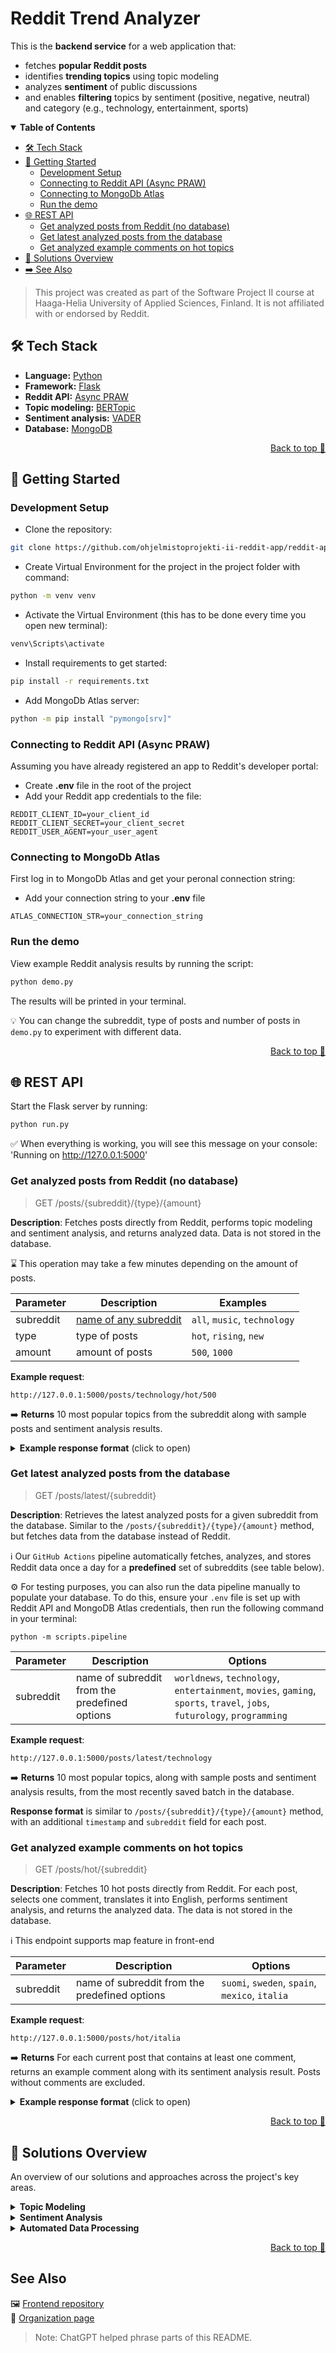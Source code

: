 # Reddit Trend Analyzer

This is the **backend service** for a web application that:
- fetches **popular Reddit posts**
- identifies **trending topics** using topic modeling
- analyzes **sentiment** of public discussions
- and enables **filtering** topics by sentiment (positive, negative, neutral) and category (e.g., technology, entertainment, sports)

<details open>
<summary><strong>Table of Contents</strong></summary>

- [🛠️ Tech Stack](#️-tech-stack)
- [🚀 Getting Started](#-getting-started)
  - [Development Setup](#development-setup)
  - [Connecting to Reddit API (Async PRAW)](#connecting-to-reddit-api-async-praw)
  - [Connecting to MongoDb Atlas](#connecting-to-mongodb-atlas)
  - [Run the demo](#run-the-demo)
- [🌐 REST API](#-rest-api)
  - [Get analyzed posts from Reddit (no database)](#get-analyzed-posts-from-reddit-no-database)
  - [Get latest analyzed posts from the database](#get-latest-analyzed-posts-from-the-database)
  - [Get analyzed example comments on hot topics](#get-analyzed-example-comments-on-hot-topics)
- [🔎 Solutions Overview](#-solutions-overview)
- [➡️ See Also](#see-also)

</details>

> This project was created as part of the Software Project II course at Haaga-Helia University of Applied Sciences, Finland. It is not affiliated with or endorsed by Reddit.

## 🛠️ Tech Stack
- **Language:** [Python](https://docs.python.org/3/)
- **Framework:** [Flask](https://flask.palletsprojects.com/en/stable/)
- **Reddit API:** [Async PRAW](https://asyncpraw.readthedocs.io/en/stable/)
- **Topic modeling:** [BERTopic](https://maartengr.github.io/BERTopic/index.html)
- **Sentiment analysis:** [VADER](https://vadersentiment.readthedocs.io/en/latest/index.html)
- **Database:** [MongoDB](https://www.mongodb.com/)

<p align="right"><a href="#reddit-trend-analyzer">Back to top 🔼</a></p>

## 🚀 Getting Started

### Development Setup
- Clone the repository:
```bash
git clone https://github.com/ohjelmistoprojekti-ii-reddit-app/reddit-app-backend.git
```
- Create Virtual Environment for the project in the project folder with command:
```bash
python -m venv venv
```
- Activate the Virtual Environment (this has to be done every time you open new terminal):
```bash
venv\Scripts\activate
```
- Install requirements to get started:
```bash
pip install -r requirements.txt
```
- Add MongoDb Atlas server:
```bash
python -m pip install "pymongo[srv]"
```

### Connecting to Reddit API (Async PRAW)
Assuming you have already registered an app to Reddit's developer portal:
- Create **.env** file in the root of the project
- Add your Reddit app credentials to the file:
```
REDDIT_CLIENT_ID=your_client_id
REDDIT_CLIENT_SECRET=your_client_secret
REDDIT_USER_AGENT=your_user_agent
```

### Connecting to MongoDb Atlas
First log in to MongoDb Atlas and get your peronal connection string:
- Add your connection string to your **.env** file
```
ATLAS_CONNECTION_STR=your_connection_string
```

### Run the demo

View example Reddit analysis results by running the script:
```bash
python demo.py
```

The results will be printed in your terminal.

💡 You can change the subreddit, type of posts and number of posts in `demo.py` to experiment with different data.

<p align="right"><a href="#reddit-trend-analyzer">Back to top 🔼</a></p>

## 🌐 REST API

Start the Flask server by running:
```bash
python run.py
```

✅ When everything is working, you will see this message on your console: 'Running on http://127.0.0.1:5000'

### Get analyzed posts from Reddit (no database)

> GET /posts/{subreddit}/{type}/{amount}

**Description**: Fetches posts directly from Reddit, performs topic modeling and sentiment analysis, and returns analyzed data. Data is not stored in the database.

⌛ This operation may take a few minutes depending on the amount of posts.

| Parameter | Description | Examples |
| --------- | ----------- | ------- |
| subreddit | [name of any subreddit](https://www.reddit.com/r/ListOfSubreddits/wiki/listofsubreddits/) | `all`, `music`, `technology` |
| type | type of posts | `hot`, `rising`, `new` |
| amount | amount of posts | `500`, `1000` |

**Example request**:
```
http://127.0.0.1:5000/posts/technology/hot/500
```

➡️ **Returns** 10 most popular topics from the subreddit along with sample posts and sentiment analysis results.

<details>
<summary><strong>Example response format</strong> (click to open)</summary>

```json
{
  "topic_id": 1,
  "num_posts": 22,
  "posts": [
    {
      "id": "abc123",
      "subreddit": "technology",
      "title": "AI model achieves new benchmark",
      "content": "A new AI model has set a record for image recognition accuracy.",
      "comments": [
        "This is amazing!",
        "Impressive results, can't wait to see it in action."
      ],
      "num_comments": 2,
      "score": 150,
      "upvote_ratio": 0.97
    },
    {
      "id": "def456",
      "subreddit": "technology",
      "title": "Tech company launches innovative gadget",
      "content": "The latest gadget has several cutting-edge features.",
      "comments": [
        "Looks promising!"
      ],
      "num_comments": 1,
      "score": 120,
      "upvote_ratio": 0.95
    }
  ],
  "sentiment_values": {
    "average_compound": 0.25,
    "average_neg": 10.0,
    "average_neu": 75.0,
    "average_pos": 15.0,
    "comment_count": 50
  },
  "topic": ["AI", "Innovation", "Gadgets"]
}
```
</details>


### Get latest analyzed posts from the database

> GET /posts/latest/{subreddit}

**Description**: Retrieves the latest analyzed posts for a given subreddit from the database. Similar to the `/posts/{subreddit}/{type}/{amount}` method, but fetches data from the database instead of Reddit.

ℹ️ Our `GitHub Actions` pipeline automatically fetches, analyzes, and stores Reddit data once a day for a **predefined** set of subreddits (see table below).

⚙️ For testing purposes, you can also run the data pipeline manually to populate your database. To do this, ensure your `.env` file is set up with Reddit API and MongoDB Atlas credentials, then run the following command in your terminal:
```
python -m scripts.pipeline
```

| Parameter | Description | Options |
| --------- | ----------- | ------- |
| subreddit | name of subreddit from the predefined options | `worldnews`, `technology`, `entertainment`, `movies`, `gaming`, `sports`, `travel`, `jobs`, `futurology`, `programming`

**Example request**:
```
http://127.0.0.1:5000/posts/latest/technology
```

➡️ **Returns** 10 most popular topics, along with sample posts and sentiment analysis results, from the most recently saved batch in the database.

**Response format** is similar to `/posts/{subreddit}/{type}/{amount}` method, with an additional `timestamp` and `subreddit` field for each post.


### Get analyzed example comments on hot topics

> GET /posts/hot/{subreddit}

**Description**: Fetches 10 hot posts directly from Reddit. For each post, selects one comment, translates it into English, performs sentiment analysis, and returns the analyzed data. The data is not stored in the database.

ℹ️ This endpoint supports map feature in front-end


| Parameter | Description | Options |
| --------- | ----------- | ------- |
| subreddit | name of subreddit from the predefined options | `suomi`, `sweden`, `spain`, `mexico`, `italia`

**Example request**:
```
http://127.0.0.1:5000/posts/hot/italia
```
➡️ **Returns** For each current post that contains at least one comment, returns an example comment along with its sentiment analysis result. Posts without comments are excluded.

<details>
<summary><strong>Example response format</strong> (click to open)</summary>

```json
{
    "comment_eng": "thanks to all for support, I didn't feel like ahaha and I learned about the challenge",
    "comment_original": "grazie di cuore a tutti per il supporto, non me lo aspettavo ahaha e scusatemi per lo sfogo",
    "post_score": 480,
    "post_title": "Ho 23 anni e NON vivo",
    "sentiment_values": {
      "sentiment_compound": 0.585,
      "sentiment_neg": 0.111,
      "sentiment_neu": 0.526,
      "sentiment_pos": 0.363
    }
  },
  {
    "comment_eng": "With this opposition, I have spent ten years in government.",
    "comment_original": "Con questa opposizione fa tranquillissimamente dieci anni al governo",
    "post_score": 355,
    "post_title": "Zitta zitta la Meloni a fine mese arriva sul podio",
    "sentiment_values": {
      "sentiment_compound": 0,
      "sentiment_neg": 0,
      "sentiment_neu": 1,
      "sentiment_pos": 0
    }
  },
  {
    "comment_eng": "Is the minimum wage at 9 euros?",
    "comment_original": "Maa il salario minimo a 9 euro? Helloo? ",
    "post_score": 202,
    "post_title": "Se Flotilla sarà attaccata i sindacati sono pronti allo SCIOPERO GENERALE immediato",
    "sentiment_values": {
      "sentiment_compound": 0,
      "sentiment_neg": 0,
      "sentiment_neu": 1,
      "sentiment_pos": 0
    }
  }
```
</details>

<p align="right"><a href="#reddit-trend-analyzer">Back to top 🔼</a></p>

## 🔎 Solutions Overview
An overview of our solutions and approaches across the project's key areas.

<details>
<summary><strong>Topic Modeling</strong></summary>

**Topic modeling** is a natural language processing (NLP) technique for identifying themes and topics from text data.

There are multiple tools available for this task, and for this project, we chose **BERTopic**, a modern framework that leverages advanced sentence-transformer models and statistical techniques to uncover easily interpretable topics.

<strong>Core concepts of BERTopic</strong>

BERTopic is highly flexible, allowing you to customize or swap components based on your needs. For example, you can control how broad or detailed the topic groups are by changing the clustering model, or generate embeddings using almost any sentence-transformer model. Adjusting different components can have a significant impact on the results.

Here are the key steps in BERTopic and the models we used for each stage:

1. **Embedding**: Converts text into numerical vectors that capture meaning, so similar words are close in vector space. For example, words “*movie*” and “*film*” might end up near each other because they mean similar things.
    - Model: [all-MiniLM-L12-v2](https://huggingface.co/sentence-transformers/all-MiniLM-L12-v2)
2. **Dimensionality reduction**: Reduces the high-dimensional vectors, making patterns and clusters easier to detect.
    - Model: [UMAP](https://umap-learn.readthedocs.io/en/latest/)
3. **Clustering**: Groups similar embeddings into coherent topic clusters.
    - Model: [HDBSCAN](https://hdbscan.readthedocs.io/en/latest/how_hdbscan_works.html)
4. **Topic representation**: Labels each cluster with a few key words summarizing its main theme.
    - Model: BERTopic default, [c-TF-IDF](https://maartengr.github.io/BERTopic/getting_started/ctfidf/ctfidf.html)


<strong>Why use BERTopic on Reddit data?</strong>

Reddit discussions are already organized into different topics as **subreddits**, so someone might wonder why we would use topic modeling on Reddit at all. We wanted to take our Reddit analysis a step further and see if recurring themes or topics could be found *within* large subreddits.

Reddit discussions are diverse, informal and full of slang and memes, making the data challenging to analyze. BERTopic uses contextual embeddings to capture the meaning behind words, allowing it to understand nuances that traditional models like LDA often miss. We believe this makes it well-suited for extracting meaningful topics from a large and messy dataset like Reddit.

**Learn more on this topic**:
- [What is Topic Modeling? An Introduction With Examples](https://www.datacamp.com/tutorial/what-is-topic-modeling) by Kurtis Pykes (Datacamp)
- [Advanced Topic Modeling with BERTopic](https://www.pinecone.io/learn/bertopic/) by James Briggs (Pinecone)
- [BERTopic official documentation](https://maartengr.github.io/BERTopic/algorithm/algorithm.html)
</details>

<details>
<summary><strong>Sentiment Analysis</strong></summary>

**Sentiment analysis** is a subfield of Natural Language Processing (NLP) that focuses on determining the **emotional tone or attitude** expressed in a piece of text.

In this project, we use sentiment analysis to determine the emotional tone of **Reddit posts and comments**. We chose to begin the analysis with **VADER** (Valence Aware Dictionary and sEntiment Reasoner), as it is specifically developed for analyzing **short, informal, and social media-style text**. The choice of VADER was also guided by its **high processing speed** and **low computational requirements**, which make it well-suited for efficiently analyzing large volumes of user-generated content.

---

## More about VADER's operating logic

Unlike machine learning–based models, VADER does **not learn from data**. Instead, it uses:

- A **predefined sentiment lexicon** (i.e., a list of words with known sentiment scores)  
- **Syntactic rules** to adjust sentiment based on context clues such as:
  - Capitalization (e.g., `"LOVE this"`)
  - Negations (e.g., `"not good"`)
  - Emojis and informal language

For each piece of text, VADER outputs four sentiment scores:

- **Positive** (`pos`)
- **Negative** (`neg`)
- **Neutral** (`neu`)
- **Compound** — a normalized score ranging from –1 (most negative) to +1 (most positive)

> ⚠️ Because VADER is a **lexicon-based tool**, it does **not understand deeper context** such as **sarcasm**, **irony**, or **ambiguous phrasing**.

---

## 🔧 Use of VADER in This Project

This project utilizes VADER to perform sentiment analysis on **user-generated content**, such as:

- Reddit comments under popular or trending posts

### Topic-Based Aggregated Sentiment

For a set of current or trending topics — each containing multiple posts and comments — the system:

- Analyzes the **sentiment of each comment** using VADER  
- Computes **average sentiment values** for each topic  
- Returns a **summary of sentiment scores** across all analyzed topics

We use typical threshold values to determine sentiments:

- **Positive sentiment**: `compound` ≥ **0.05**
- **Neutral sentiment**: `–0.05` < `compound` < **0.05**
- **Negative sentiment**: `compound` ≤ **–0.05**

</details>

<details>
<summary><strong>Automated Data Processing</strong></summary>

We use **GitHub Actions** to automatically fetch, analyze, and store Reddit data once per day. The pipeline currently only runs for a predefined set of subreddits (see table below).

**How it works**
- Runs daily at midnight (UTC) or on demand via manual trigger
- Fetches ~500 hot posts and up to 8 comments per subreddit
- Processes content with topic modeling and sentiment analysis
- Stores processed data in MongoDB Atlas

The processed data can be accessed via the `/posts/latest/{subreddit}` endpoint (see [REST documentation](#-rest-api)).

**Subreddits**

The pipeline processes a predefined set of active subreddits to ensure diverse and relevant content for our users:

| Subreddit    | Description                      |
|--------------|----------------------------------|
| worldnews    | International news               |
| technology   | Tech news and discussions        |
| entertainment| Entertainment & pop culture      |
| movies       | Movie news, reviews & discussions|
| gaming       | Game news, reviews & discussions |
| sports       | Sports news and updates          |
| travel       | Travel tips and stories          |
| jobs         | Careers and job postings         |
| futurology   | Future tech and trends           |
| programming  | Programming discussions          |

⚙️ The subreddit list can be modified in `scripts/pipeline.py`

💡 We use the data for category filtering in the frontend. We are planning to add historical analysis and trend tracking soon.

**Benefits**

- Ensures consistent and reliable daily updates
- Keeps the frontend up-to-date with fresh data
- Enables historical analysis and long-term trend tracking
- Delivers fast frontend performance without waiting for real-time processing

**Learn more**
- [GitHub Actions documentation](https://docs.github.com/en/actions)
</details>

<p align="right"><a href="#reddit-trend-analyzer">Back to top 🔼</a></p>

## See Also

🖼️ [Frontend repository](https://github.com/ohjelmistoprojekti-ii-reddit-app/reddit-app-frontend) <br>
👥 [Organization page](https://github.com/ohjelmistoprojekti-ii-reddit-app/)

> Note: ChatGPT helped phrase parts of this README.
